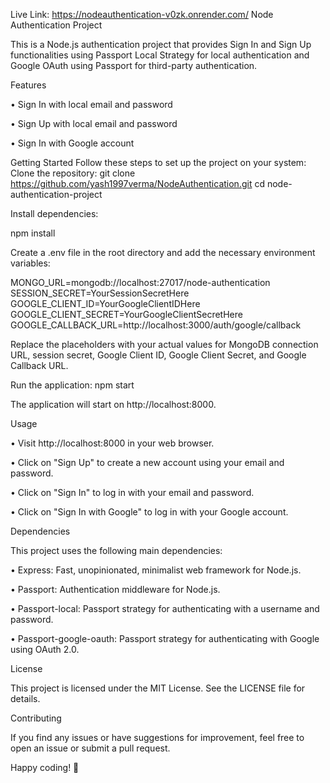 Live Link: https://nodeauthentication-v0zk.onrender.com/
Node Authentication Project

This is a Node.js authentication project that provides Sign In and Sign Up functionalities using Passport Local Strategy for local authentication and Google OAuth using Passport for third-party authentication.

Features

•	Sign In with local email and password

•	Sign Up with local email and password

•	Sign In with Google account

Getting Started
Follow these steps to set up the project on your system:
Clone the repository:
git clone https://github.com/yash1997verma/NodeAuthentication.git
cd node-authentication-project

Install dependencies:

npm install

Create a .env file in the root directory and add the necessary environment variables:

MONGO_URL=mongodb://localhost:27017/node-authentication
SESSION_SECRET=YourSessionSecretHere
GOOGLE_CLIENT_ID=YourGoogleClientIDHere
GOOGLE_CLIENT_SECRET=YourGoogleClientSecretHere
GOOGLE_CALLBACK_URL=http://localhost:3000/auth/google/callback

Replace the placeholders with your actual values for MongoDB connection URL, session secret, Google Client ID, Google Client Secret, and Google Callback URL.

Run the application:
npm start

The application will start on http://localhost:8000.

Usage

•	Visit http://localhost:8000 in your web browser.

•	Click on "Sign Up" to create a new account using your email and password.

•	Click on "Sign In" to log in with your email and password.

•	Click on "Sign In with Google" to log in with your Google account.

Dependencies

This project uses the following main dependencies:

•	Express: Fast, unopinionated, minimalist web framework for Node.js.

•	Passport: Authentication middleware for Node.js.

•	Passport-local: Passport strategy for authenticating with a username and password.

•	Passport-google-oauth: Passport strategy for authenticating with Google using OAuth 2.0.


License

This project is licensed under the MIT License. See the LICENSE file for details.

Contributing

If you find any issues or have suggestions for improvement, feel free to open an issue or submit a pull request.

Happy coding! 🚀
